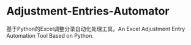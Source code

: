 # Adjustment-Entries-Automator
基于Python的Excel调整分录自动化处理工具。An Excel Adjustment Entry Automation Tool Based on Python.
